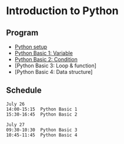 # Introduction to Python
## Program
* [Python setup](http://repl.it)
* [Python Basic 1: Variable](notebooks/Python%20Coding%201%20Variables.ipynb)
* [Python Basic 2: Condition](notebooks/Python%20Coding%202%20Condition.ipynb)
* [Python Basic 3: Loop & function]
* [Python Basic 4: Data structure]

## Schedule
```
July 26
14:00-15:15  Python Basic 1
15:30-16:45  Python Basic 2

July 27
09:30-10:30  Python Basic 3
10:45-11:45  Python Basic 4
```
